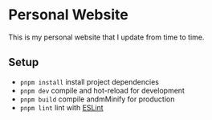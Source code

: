 # Personal Website

This is my personal website that I update from time to time.

## Setup

- `pnpm install` install project dependencies
- `pnpm dev` compile and hot-reload for development
- `pnpm build` compile andmMinify for production
- `pnpm lint` lint with [ESLint](https://eslint.org/)
